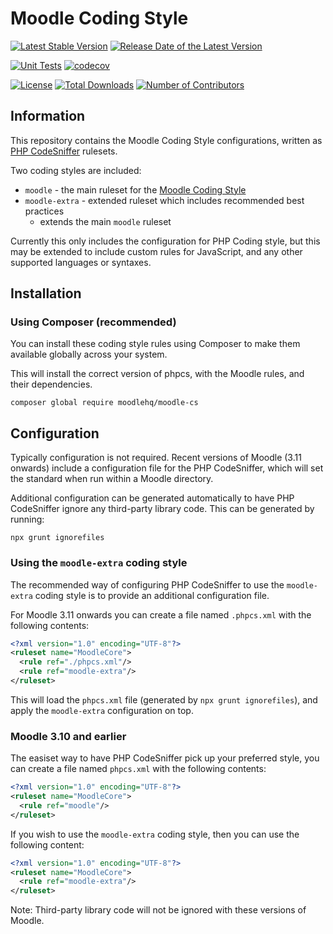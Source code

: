 # Moodle Coding Style

<div aria-hidden="true">

[![Latest Stable Version](https://poser.pugx.org/moodlehq/moodle-cs/v/stable)](https://packagist.org/packages/moodlehq/moodle-cs)
[![Release Date of the Latest Version](https://img.shields.io/github/release-date/moodlehq/moodle-cs.svg?maxAge=1800)](https://github.com/moodlehq/moodle-cs/releases)

[![Unit Tests](https://github.com/moodlehq/moodle-cs/actions/workflows/phpcs.yml/badge.svg)](https://github.com/moodlehq/moodle-cs/actions/workflows/phpcs.yml)
[![codecov](https://codecov.io/gh/moodlehq/moodle-cs/branch/main/graph/badge.svg?token=Z4I955IU0H)](https://codecov.io/gh/moodlehq/moodle-cs)

[![License](https://poser.pugx.org/moodlehq/moodle-cs/license)](https://github.com/moodlehq/moodle-cs/blob/main/LICENSE)
[![Total Downloads](https://poser.pugx.org/moodlehq/moodle-cs/downloads)](https://packagist.org/packages/moodlehq/moodle-cs/stats)
[![Number of Contributors](https://img.shields.io/github/contributors/moodlehq/moodle-cs.svg?maxAge=3600)](https://github.com/moodlehq/moodle-cs/graphs/contributors)

</div>

## Information

This repository contains the Moodle Coding Style configurations, written as [PHP CodeSniffer](https://github.com/squizlabs/PHP_CodeSniffer) rulesets.

Two coding styles are included:

- `moodle` - the main ruleset for the [Moodle Coding Style](https://moodledev.io/general/development/policies/codingstyle)
- `moodle-extra` - extended ruleset which includes recommended best practices
  - extends the main `moodle` ruleset

Currently this only includes the configuration for PHP Coding style, but this may be extended to include custom rules for JavaScript, and any other supported languages or syntaxes.

## Installation

### Using Composer (recommended)

You can install these coding style rules using Composer to make them available globally across your system.

This will install the correct version of phpcs, with the Moodle rules, and their dependencies.

```shell
composer global require moodlehq/moodle-cs
```

## Configuration

Typically configuration is not required. Recent versions of Moodle (3.11 onwards) include a configuration file for the PHP CodeSniffer, which will set the standard when run within a Moodle directory.

Additional configuration can be generated automatically to have PHP CodeSniffer ignore any third-party library code. This can be generated by running:

```shell
npx grunt ignorefiles
```

### Using the `moodle-extra` coding style

The recommended way of configuring PHP CodeSniffer to use the `moodle-extra` coding style is to provide an additional configuration file.

For Moodle 3.11 onwards you can create a file named `.phpcs.xml` with the following contents:

```xml
<?xml version="1.0" encoding="UTF-8"?>
<ruleset name="MoodleCore">
  <rule ref="./phpcs.xml"/>
  <rule ref="moodle-extra"/>
</ruleset>
```

This will load the `phpcs.xml` file (generated by `npx grunt ignorefiles`), and apply the `moodle-extra` configuration on top.

### Moodle 3.10 and earlier

The easiset way to have PHP CodeSniffer pick up your preferred style, you can create a file named `phpcs.xml` with the following contents:

```xml
<?xml version="1.0" encoding="UTF-8"?>
<ruleset name="MoodleCore">
  <rule ref="moodle"/>
</ruleset>
```

If you wish to use the `moodle-extra` coding style, then you can use the following content:

```xml
<?xml version="1.0" encoding="UTF-8"?>
<ruleset name="MoodleCore">
  <rule ref="moodle-extra"/>
</ruleset>
```

Note: Third-party library code will not be ignored with these versions of Moodle.

